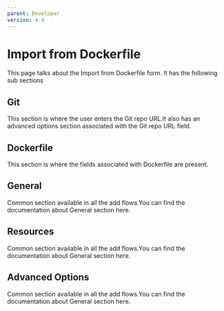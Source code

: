 ```yaml
---
parent: Developer
version: 4.4
---
```


# Import from Dockerfile
This page talks about the Import from Dockerfile form.
It has the following sub sections
## Git
This section is where the user enters the Git repo URL.It also has an advanced options section associated with the Git repo URL field.
## Dockerfile
This section is where the fields associated with Dockerfile are present.
## General
Common section available in all the add flows.You can find the documentation about General section here.
## Resources
Common section available in all the add flows.You can find the documentation about General section here.
## Advanced Options
Common section available in all the add flows.You can find the documentation about General section here.
